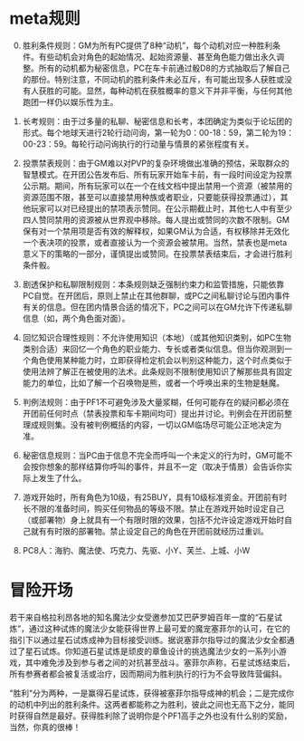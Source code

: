 
# meta规则

0. 胜利条件规则：GM为所有PC提供了8种“动机”，每个动机对应一种胜利条件。有些动机会对角色的起始情况、起始资源量、甚至角色能力做出永久调整。所有的动机都为秘密信息，PC在车卡前通过骰D8的方式抽取后了解自己的那份。特别注意，不同动机的胜利条件未必互斥，有可能出现多人获胜或没有人获胜的可能。显然，每种动机在获胜概率的意义下并非平衡，与任何其他跑团一样仍以娱乐性为主。

1. 长考规则：由于过多量的私聊、秘密信息和长考，本团确定为类似于论坛团的形式。每个地球天进行2轮行动问询，第一轮为0：00-18：59，第二轮为19：00-23：59。每轮行动问询执行的行动量与情景的紧张程度有关。

2. 投票禁表规则：由于GM难以对PVP的复杂环境做出准确的预估，采取群众的智慧模式。在开团公告发布后、所有玩家开始车卡前，有一段时间设定为投票公示期。期间，所有玩家可以在一个在线文档中提出禁用一个资源（被禁用的资源范围不限，甚至可以直接禁用种族或者职业，只要能获得投票通过），其他玩家可以对已经提出的禁项表示赞同。在公示期截止时，其他七人中有至少四人赞同禁用的资源被从世界观中移除。每人提出或赞同的次数不限制。GM保有对一个禁用项是否有效的解释权，如果GM认为合适，有权移除并无效化一个表决项的投票，或者直接认为一个资源会被禁用。当然，禁表也是meta意义下的策略的一部分，谨慎提出或赞同。在投票禁表结束后，才会进行胜利条件骰。

3. 剧透保护和私聊限制规则：本条规则缺乏强制约束力和监管措施，只能依靠PC自觉。在开团后，原则上禁止在其他群聊，或PC之间私聊讨论与团内事件有关的信息。但在团内情景合适的情况下，PC之间可以在GM允许下传递私聊信息（如，两个角色面对面）。

4. 回忆知识合理性规则：不允许使用知识（本地）（或其他知识类别，如PC生物类别合适）来回忆一个角色的职业能力、专长或者类似信息。但当你观测到一个角色使用某种能力时，立即获得检定机会以判别这种能力，这个时点类似于使用法辨了解正在被使用的法术。此条规则不限制使用知识了解那些具有固定能力的单位，比如了解一个召唤物是熊，或者一个呼唤出来的生物是魅魔。

5. 判例法规则：由于PF1不可避免涉及大量浆糊，任何可能存在的疑问都必须在开团前任何时点（禁表投票和车卡期间均可）提出并讨论。判例会在开团前整理成规则集。没有被判例概括的内容，一切以GM临场尽可能公正地决定为准。

6. 秘密信息规则：当PC由于信息不完全而呼叫一个未定义的行为时，GM可能不会按你想象的那样结算你呼叫的事件，并且不一定（取决于情景）会告诉你实际上发生了什么。

7. 游戏开始时，所有角色为10级，有25BUY，具有10级标准资金。开团前有时长不限的准备时间，购买任何物品的等级不限。禁止在游戏开始时设定自己（或部署物）身上就具有一个有限时限的效果，包括不允许设定游戏开始时自己就有有时限的部署物。禁止设定自己的角色在开团前就经历过重训。

8. PC8人：海豹、魔法使、巧克力、先驱、小Y、芙兰、上城、小W


# 冒险开场

若干来自格拉利昂各地的知名魔法少女受邀参加艾巴萨罗姆百年一度的“石星试炼”，通过这种试炼的魔法少女能获得世界上最可爱的魔宠塞菲尔的认可，在它的指引下以通过星石试炼成神为目标接受训练。据说塞菲尔指导过的魔法少女全都通过了星石试炼。你知道石星试炼是顽皮的章鱼设计的挑选魔法少女的一系列小游戏，其中难免涉及到参与者之间的对抗甚至战斗。塞菲尔声称，石星试炼结束后，所有参赛者都会被复活或治疗，因而期间为胜利执行的行为不会导致阵营偏斜。

"胜利"分为两种，一是赢得石星试炼，获得被塞菲尔指导成神的机会；二是完成你的动机中列出的胜利条件。这两者都能称之为胜利，彼此之间也无高下之分，能同时获得自然是最好。获得胜利除了说明你是个PF1高手之外也没有什么别的奖励，当然，你真的很棒！




